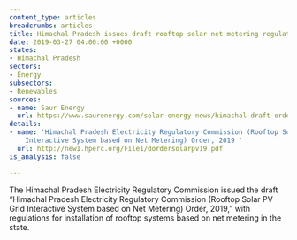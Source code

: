 ```yaml
---
content_type: articles
breadcrumbs: articles
title: Himachal Pradesh issues draft rooftop solar net metering regulations
date: 2019-03-27 04:00:00 +0000
states:
- Himachal Pradesh
sectors:
- Energy
subsectors:
- Renewables
sources:
- name: Saur Energy
  url: https://www.saurenergy.com/solar-energy-news/himachal-draft-order-rooftop-solar-net-metering
details:
- name: 'Himachal Pradesh Electricity Regulatory Commission (Rooftop Solar PV Grid
    Interactive System based on Net Metering) Order, 2019 '
  url: http://new1.hperc.org/File1/dordersolarpv19.pdf
is_analysis: false

---
```

The Himachal Pradesh Electricity Regulatory Commission issued the draft “Himachal Pradesh Electricity Regulatory Commission (Rooftop Solar PV Grid Interactive System based on Net Metering) Order, 2019,” with regulations for installation of rooftop systems based on net metering in the state.